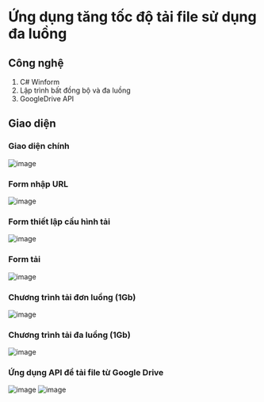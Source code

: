 # Ứng dụng tăng tốc độ tải file sử dụng đa luồng

## Công nghệ
1. C# Winform
2. Lập trình bất đồng bộ và đa luồng
3. GoogleDrive API

## Giao diện

### Giao diện chính
![image](https://github.com/Haix1xx/Csharp_Networking/assets/94236029/de0d6751-f3dd-4592-86c8-d5893d9364ba)


### Form nhập URL
![image](https://github.com/Haix1xx/Csharp_Networking/assets/94236029/65cdece6-7332-408c-a42c-744d5704bf77)


### Form thiết lập cấu hình tải
![image](https://github.com/Haix1xx/Csharp_Networking/assets/94236029/9a209b47-5b39-4f99-b3b4-97c8230f9562)


### Form tải
![image](https://github.com/Haix1xx/Csharp_Networking/assets/94236029/6909e8c8-e9af-4eb3-8c3d-3c0b5a1d3269)


### Chương trình tải đơn luồng (1Gb)
![image](https://github.com/Haix1xx/Csharp_Networking/assets/94236029/1d6e4ded-9e90-4701-becd-8264d477ee23)


### Chương trình tải đa luồng (1Gb)
![image](https://github.com/Haix1xx/Csharp_Networking/assets/94236029/3fb592ab-ffbc-4132-9cb7-151f51c4b438)


### Ứng dụng API để tải file từ Google Drive
![image](https://github.com/Haix1xx/Csharp_Networking/assets/94236029/9247774d-f0d3-43d9-a53c-3eaf2a6ed499)
![image](https://github.com/Haix1xx/Csharp_Networking/assets/94236029/57e70497-f893-42c6-b356-9cb646d95ad8)




